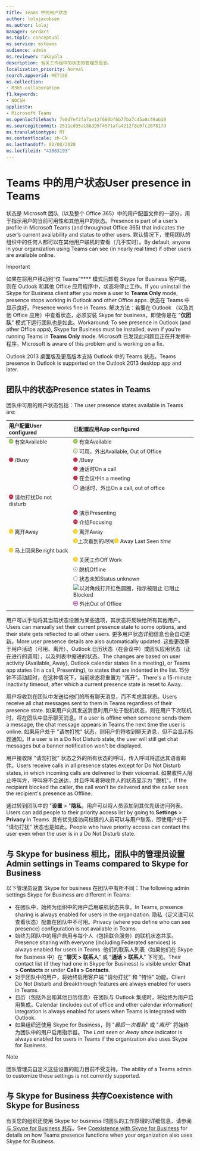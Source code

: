 ```yaml
---
title: Teams 中的用户状态
author: lolajacobsen
ms.author: lolaj
manager: serdars
ms.topic: conceptual
ms.service: msteams
audience: admin
ms.reviewer: rakayala
description: 有关工作组中的状态的管理员信息。
localization_priority: Normal
search.appverid: MET150
ms.collection:
- M365-collaboration
f1.keywords:
- NOCSH
appliesto:
- Microsoft Teams
ms.openlocfilehash: 7e0d7ef2fa7ae12f660bf6b77ba7c45a8c49ab10
ms.sourcegitcommit: 2511cd95a186d95f4571afa4212f8e0fc207817d
ms.translationtype: MT
ms.contentlocale: zh-CN
ms.lasthandoff: 02/08/2020
ms.locfileid: "41863193"
---
```

# <a name="user-presence-in-teams"></a><span data-ttu-id="a2e96-103">Teams 中的用户状态</span><span class="sxs-lookup"><span data-stu-id="a2e96-103">User presence in Teams</span></span>

<span data-ttu-id="a2e96-104">状态是 Microsoft 团队（以及整个 Office 365）中的用户配置文件的一部分，用于指示用户的当前可用性和其他用户的状态。</span><span class="sxs-lookup"><span data-stu-id="a2e96-104">Presence is part of a user’s profile in Microsoft Teams (and throughout Office 365) that indicates the user’s current availability and status to other users.</span></span> <span data-ttu-id="a2e96-105">默认情况下，使用团队的组织中的任何人都可以在其他用户联机时查看（几乎实时）。</span><span class="sxs-lookup"><span data-stu-id="a2e96-105">By default, anyone in your organization using Teams can see (in nearly real time) if other users are available online.</span></span>

> [!IMPORTANT]
> <span data-ttu-id="a2e96-106">如果在将用户移动到“仅 Teams”\*\*\*\* 模式后卸载 Skype for Business 客户端，则在 Outlook 和其他 Office 应用程序中，状态将停止工作。</span><span class="sxs-lookup"><span data-stu-id="a2e96-106">If you uninstall the Skype for Business client after you move a user to **Teams Only** mode, presence stops working in Outlook and other Office apps.</span></span> <span data-ttu-id="a2e96-107">状态在 Teams 中显示良好。</span><span class="sxs-lookup"><span data-stu-id="a2e96-107">Presence works fine in Teams.</span></span> <span data-ttu-id="a2e96-108">解决方法：若要在 Outlook （以及其他 Office 应用）中查看状态，必须安装 Skype for business，即使你是在 "**仅团队**" 模式下运行团队也是如此。</span><span class="sxs-lookup"><span data-stu-id="a2e96-108">Workaround: To see presence in Outlook (and other Office apps), Skype for Business must be installed, even if you're running Teams in **Teams Only** mode.</span></span> <span data-ttu-id="a2e96-109">Microsoft 已发现此问题且正在开发修补程序。</span><span class="sxs-lookup"><span data-stu-id="a2e96-109">Microsoft is aware of this problem and is working on a fix.</span></span>

<span data-ttu-id="a2e96-110">Outlook 2013 桌面版及更高版本支持 Outlook 中的 Teams 状态。</span><span class="sxs-lookup"><span data-stu-id="a2e96-110">Teams presence in Outlook is supported on the Outlook 2013 desktop app and later.</span></span>

## <a name="presence-states-in-teams"></a><span data-ttu-id="a2e96-111">团队中的状态</span><span class="sxs-lookup"><span data-stu-id="a2e96-111">Presence states in Teams</span></span>

<span data-ttu-id="a2e96-112">团队中可用的用户状态包括：</span><span class="sxs-lookup"><span data-stu-id="a2e96-112">The user presence states available in Teams are:</span></span>

|<span data-ttu-id="a2e96-113">用户配置</span><span class="sxs-lookup"><span data-stu-id="a2e96-113">User configured</span></span>|<span data-ttu-id="a2e96-114">已配置应用</span><span class="sxs-lookup"><span data-stu-id="a2e96-114">App configured</span></span>|
|:--- |:---|
| ![稳定绿色复选标记，指示可用状态](media/Presence_Available.png) <span data-ttu-id="a2e96-116">有空</span><span class="sxs-lookup"><span data-stu-id="a2e96-116">Available</span></span>|![稳定绿色复选标记，指示可用状态](media/Presence_Available.png) <span data-ttu-id="a2e96-118">有空</span><span class="sxs-lookup"><span data-stu-id="a2e96-118">Available</span></span>|
|| ![打开绿色复选标记，表示可用的 oof](media/Presence_Available_OOF.png) <span data-ttu-id="a2e96-120">可用，外出</span><span class="sxs-lookup"><span data-stu-id="a2e96-120">Available, Out of Office</span></span> |
|  ![红色实心圆圈表示占线](media/Presence_Busy.png) <span data-ttu-id="a2e96-122">/</span><span class="sxs-lookup"><span data-stu-id="a2e96-122">Busy</span></span> |  ![红色实心圆圈表示占线](media/Presence_Busy.png) <span data-ttu-id="a2e96-124">/</span><span class="sxs-lookup"><span data-stu-id="a2e96-124">Busy</span></span>  |
|| ![红色实心圆圈表示通话中的占线](media/Presence_Busy.png) <span data-ttu-id="a2e96-126">通话时</span><span class="sxs-lookup"><span data-stu-id="a2e96-126">On a call</span></span>|
|| ![纯红色圆圈表示会议中的忙](media/Presence_Busy.png) <span data-ttu-id="a2e96-128">在会议中</span><span class="sxs-lookup"><span data-stu-id="a2e96-128">In a meeting</span></span> |
|| ![打开红色圆圈，表示占线](media/Presence_Busy_OOF.png) <span data-ttu-id="a2e96-130">通话时，外出</span><span class="sxs-lookup"><span data-stu-id="a2e96-130">On a call, out of office</span></span>|
|  ![带白线的红色圆圈表示 "请勿打扰"](media/Presence_DND.png) <span data-ttu-id="a2e96-132">请勿打扰</span><span class="sxs-lookup"><span data-stu-id="a2e96-132">Do not disturb</span></span> ||
|| ![带有白色线的红色圆圈表示演示](media/Presence_DND.png) <span data-ttu-id="a2e96-134">演示</span><span class="sxs-lookup"><span data-stu-id="a2e96-134">Presenting</span></span>|
|| ![带白线的红色圆圈表示焦点](media/Presence_DND.png) <span data-ttu-id="a2e96-136">介绍</span><span class="sxs-lookup"><span data-stu-id="a2e96-136">Focusing</span></span>|
| ![黄色时钟图标，表示离开](media/Presence_Away.png) <span data-ttu-id="a2e96-138">离开</span><span class="sxs-lookup"><span data-stu-id="a2e96-138">Away</span></span>| ![黄色时钟图标，表示离开](media/Presence_Away.png) <span data-ttu-id="a2e96-140">离开</span><span class="sxs-lookup"><span data-stu-id="a2e96-140">Away</span></span>|
|| <span data-ttu-id="a2e96-141">![黄色时钟图标，表示离开](media/Presence_Away.png)上次看到的*时间*</span><span class="sxs-lookup"><span data-stu-id="a2e96-141">![Yellow clock icon, indicates away](media/Presence_Away.png) Away Last Seen *time*</span></span>|
|![黄色时钟图标，表示离开，马上回来](media/Presence_Away.png) <span data-ttu-id="a2e96-143">马上回来</span><span class="sxs-lookup"><span data-stu-id="a2e96-143">Be right back</span></span>| |
|| ![黄色时钟图标，表示离开，不起作用](media/Presence_Away.png)  <span data-ttu-id="a2e96-145">关闭工作</span><span class="sxs-lookup"><span data-stu-id="a2e96-145">Off Work</span></span>|
|| ![X 的灰色圆圈表示离线](media/Presence_Offline.png) <span data-ttu-id="a2e96-147">脱机</span><span class="sxs-lookup"><span data-stu-id="a2e96-147">Offline</span></span> |
|| ![打开灰色圆圈，指示状态未知](media/Presence_Unknown.png) <span data-ttu-id="a2e96-149">状态未知</span><span class="sxs-lookup"><span data-stu-id="a2e96-149">Status unknown</span></span>|
||![以对角线打开红色圆圈，指示被阻止](media/Presence_Blocked.png) <span data-ttu-id="a2e96-151">已阻止</span><span class="sxs-lookup"><span data-stu-id="a2e96-151">Blocked</span></span> |
|| ![带箭头的紫色圆圈表示外出](media/Presence_OOF.png) <span data-ttu-id="a2e96-153">外出</span><span class="sxs-lookup"><span data-stu-id="a2e96-153">Out of Office</span></span>|
|||
 
<span data-ttu-id="a2e96-154">用户可以手动将其当前状态设置为某些选项，其状态将反映给所有其他用户。</span><span class="sxs-lookup"><span data-stu-id="a2e96-154">Users can manually set their current presence state to some options, and their state gets reflected to all other users.</span></span> <span data-ttu-id="a2e96-155">更多用户状态详细信息也会自动更新。</span><span class="sxs-lookup"><span data-stu-id="a2e96-155">More user presence details are also automatically updated.</span></span> <span data-ttu-id="a2e96-156">这些更改基于用户活动（可用、离开）、Outlook 日历状态（在会议中）或团队应用状态（正在进行的调用），以及列表中缩进的状态。</span><span class="sxs-lookup"><span data-stu-id="a2e96-156">The changes are based on user activity (Available, Away), Outlook calendar states (In a meeting), or Teams app states (In a call, Presenting), to states that are indented in the list.</span></span> <span data-ttu-id="a2e96-157">15分钟不活动超时，在这种情况下，当前状态将重置为 "离开"。</span><span class="sxs-lookup"><span data-stu-id="a2e96-157">There's a 15-minute inactivity timeout, after which a current presence state is reset to Away.</span></span>

<span data-ttu-id="a2e96-158">用户将收到在团队中发送给他们的所有聊天消息，而不考虑其状态。</span><span class="sxs-lookup"><span data-stu-id="a2e96-158">Users receive all chat messages sent to them in Teams regardless of their presence state.</span></span> <span data-ttu-id="a2e96-159">如果用户向其发送消息时用户处于脱机状态，则在用户下次联机时，将在团队中显示聊天消息。</span><span class="sxs-lookup"><span data-stu-id="a2e96-159">If a user is offline when someone sends them a message, the chat message appears in Teams the next time the user is online.</span></span> <span data-ttu-id="a2e96-160">如果用户处于 "请勿打扰" 状态，则用户仍将收到聊天消息，但不会显示标题通知。</span><span class="sxs-lookup"><span data-stu-id="a2e96-160">If a user is in a Do Not Disturb state, the user will still get chat messages but a banner notification won't be displayed.</span></span>

<span data-ttu-id="a2e96-161">用户接收除 "请勿打扰" 状态之外的所有状态的呼叫，传入呼叫将送达其语音邮件。</span><span class="sxs-lookup"><span data-stu-id="a2e96-161">Users receive calls in all presence states except for Do Not Disturb states, in which incoming calls are delivered to their voicemail.</span></span> <span data-ttu-id="a2e96-162">如果收件人阻止呼叫方，呼叫将不会送达，并且呼叫者将收件人的状态显示为 "脱机"。</span><span class="sxs-lookup"><span data-stu-id="a2e96-162">If the recipient blocked the caller, the call won't be delivered and the caller sees the recipient's presence as Offline.</span></span>

<span data-ttu-id="a2e96-163">通过转到团队中的 "**设置** > "**隐私**，用户可以将人员添加到其优先级访问列表。</span><span class="sxs-lookup"><span data-stu-id="a2e96-163">Users can add people to their priority access list by going to **Settings** > **Privacy** in Teams.</span></span> <span data-ttu-id="a2e96-164">具有优先级访问权限的人员可以与用户联系，即使用户处于 "请勿打扰" 状态也是如此。</span><span class="sxs-lookup"><span data-stu-id="a2e96-164">People who have priority access can contact the user even when the user is in a Do Not Disturb state.</span></span>

## <a name="admin-settings-in-teams-compared-to-skype-for-business"></a><span data-ttu-id="a2e96-165">与 Skype for business 相比，团队中的管理员设置</span><span class="sxs-lookup"><span data-stu-id="a2e96-165">Admin settings in Teams compared to Skype for Business</span></span>

<span data-ttu-id="a2e96-166">以下管理员设置 Skype for business 在团队中有所不同：</span><span class="sxs-lookup"><span data-stu-id="a2e96-166">The following admin settings Skype for Business are different in Teams:</span></span>

- <span data-ttu-id="a2e96-167">在团队中，始终为组织中的用户启用联机状态共享。</span><span class="sxs-lookup"><span data-stu-id="a2e96-167">In Teams, presence sharing is always enabled for users in the organization.</span></span> <span data-ttu-id="a2e96-168">隐私（定义谁可以查看状态）配置在团队中不可用。</span><span class="sxs-lookup"><span data-stu-id="a2e96-168">Privacy (where you define who can see presence) configuration is not available in Teams.</span></span>
- <span data-ttu-id="a2e96-169">始终为团队中的用户启用与每个人（包括联合服务）的联机状态共享。</span><span class="sxs-lookup"><span data-stu-id="a2e96-169">Presence sharing with everyone (including Federated services) is always enabled for users in Teams.</span></span> <span data-ttu-id="a2e96-170">他们的联系人列表（如果他们在 Skype for Business 中）在 "**聊天 > 联系人**" 或 "**通话 > 联系人**" 下可见。</span><span class="sxs-lookup"><span data-stu-id="a2e96-170">Their contact list (if they had one in Skype for Business) is visible under **Chat > Contacts** or under **Calls > Contacts**.</span></span>
- <span data-ttu-id="a2e96-171">对于团队中的用户，将始终启用客户端 "请勿打扰" 和 "特许" 功能。</span><span class="sxs-lookup"><span data-stu-id="a2e96-171">Client Do Not Disturb and Breakthrough features are always enabled for users in Teams.</span></span>
- <span data-ttu-id="a2e96-172">日历（包括外出和其他日历信息）在团队与 Outlook 集成时，将始终为用户启用集成。</span><span class="sxs-lookup"><span data-stu-id="a2e96-172">Calendar (includes out of office and other calendar information) integration  is always enabled for users when Teams is integrated with Outlook.</span></span>
- <span data-ttu-id="a2e96-173">如果组织还使用 Skype for Business，则 "*最后一次看到*" 或 "*离开*" 将始终为团队中的用户启用指示器。</span><span class="sxs-lookup"><span data-stu-id="a2e96-173">The *Last seen* or *Away since*  indicator is always enabled for users in Teams if the organization also uses Skype for Business.</span></span>

> [!NOTE]
> <span data-ttu-id="a2e96-174">团队管理员自定义这些设置的能力目前不受支持。</span><span class="sxs-lookup"><span data-stu-id="a2e96-174">The ability of a Teams admin to customize these settings is not currently supported.</span></span>

## <a name="coexistence-with-skype-for-business"></a><span data-ttu-id="a2e96-175">与 Skype for Business 共存</span><span class="sxs-lookup"><span data-stu-id="a2e96-175">Coexistence with Skype for Business</span></span>

<span data-ttu-id="a2e96-176">有关您的组织还使用 Skype for business 时团队的工作原理的详细信息，请参阅[与 Skype for Business 共存](coexistence-chat-calls-presence.md)。</span><span class="sxs-lookup"><span data-stu-id="a2e96-176">See [Coexistence with Skype for Business](coexistence-chat-calls-presence.md) for details on how Teams presence functions when your organization also uses  Skype for Business.</span></span>
